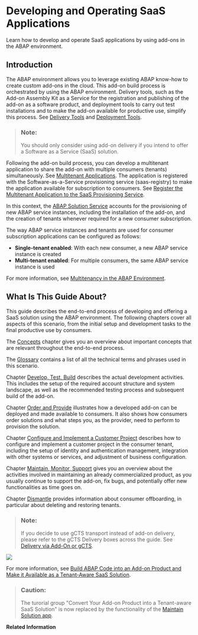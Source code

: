 <!-- loioe3c38ebaefc44523b679e7a0c375bc86 -->

# Developing and Operating SaaS Applications

Learn how to develop and operate SaaS applications by using add-ons in the ABAP environment.



<a name="loioe3c38ebaefc44523b679e7a0c375bc86__section_lkq_q35_rnb"/>

## Introduction

The ABAP environment allows you to leverage existing ABAP know-how to create custom add-ons in the cloud. This add-on build process is orchestrated by using the ABAP environment. Delivery tools, such as the Add-on Assembly Kit as a Service for the registration and publishing of the add-on as a software product, and deployment tools to carry out test installations and to make the add-on available for productive use, simplify this process. See [Delivery Tools](https://www.project-piper.io/scenarios/abapEnvironmentAddons/#delivery-tools) and [Deployment Tools](https://www.project-piper.io/scenarios/abapEnvironmentAddons/#deployment-tools).

> ### Note:  
> You should only consider using add-on delivery if you intend to offer a Software as a Service \(SaaS\) solution.

Following the add-on build process, you can develop a multitenant application to share the add-on with multiple consumers \(tenants\) simultaneously. See [Multitenant Applications](order-and-provide-975bd3e.md#loio195031ff8f484b51af16fe392ec2ae6e). The application is registered with the Software-as-a-Service provisioning service \(saas-registry\) to make the application available for subscription to consumers. See [Register the Multitenant Application to the SaaS Provisioning Service](https://help.sap.com/viewer/65de2977205c403bbc107264b8eccf4b/Cloud/en-US/3971151ba22e4faa9b245943feecea54.html).

In this context, the [ABAP Solution Service](order-and-provide-975bd3e.md#loio1697387c02e74e66a55cf21a05678167) accounts for the provisioning of new ABAP service instances, including the installation of the add-on, and the creation of tenants whenever required for a new consumer subscription.

The way ABAP service instances and tenants are used for consumer subscription applications can be configured as follows:

-   **Single-tenant enabled**: With each new consumer, a new ABAP service instance is created
-   **Multi-tenant enabled**: For multiple consumers, the same ABAP service instance is used

For more information, see [Multitenancy in the ABAP Environment](https://help.sap.com/docs/btp/sap-business-technology-platform/multitenancy-in-abap-environment?version=Cloud).



<a name="loioe3c38ebaefc44523b679e7a0c375bc86__section_mcg_pgt_rnb"/>

## What Is This Guide About?

This guide describes the end-to-end process of developing and offering a SaaS solution using the ABAP environment. The following chapters cover all aspects of this scenario, from the initial setup and development tasks to the final productive use by consumers.

The [Concepts](concepts-9482e7e.md#loio9482e7eef4634cb993a4ae296b2029fa) chapter gives you an overview about important concepts that are relevant throughout the end-to-end process.

The [Glossary](glossary-6e251fa.md) contains a list of all the technical terms and phrases used in this scenario.

Chapter [Develop, Test, Build](develop-test-build-3bf575a.md) describes the actual development activities. This includes the setup of the required account structure and system landscape, as well as the recommended testing process and subsequent build of the add-on.

Chapter [Order and Provide](order-and-provide-975bd3e.md#loio975bd3e54cbe4e52af346740658d1a4a) illustrates how a developed add-on can be deployed and made available to consumers. It also shows how consumers order solutions and what steps you, as the provider, need to perform to provision the solution.

Chapter [Configure and Implement a Customer Project](configure-and-implement-a-customer-project-363d2ea.md#loio363d2ea033b14ecfa5c67cf8d3e7cb01) describes how to configure and implement a customer project in the consumer tenant, including the setup of identity and authentication management, integration with other systems or services, and adjustment of business configuration.

Chapter [Maintain, Monitor, Support](maintain-monitor-support-5d25603.md#loio5d25603f9f9e442795f5e45612e2ffb8) gives you an overview about the activities involved in maintaining an already commercialized product, as you usually continue to support the add-on, fix bugs, and potentially offer new functionalities as time goes on.

Chapter [Dismantle](dismantle-35a5882.md) provides information about consumer offboarding, in particular about deleting and restoring tenants.

> ### Note:  
> If you decide to use gCTS transport instead of add-on delivery, please refer to the gCTS Delivery boxes across the guide. See [Delivery via Add-On or gCTS](delivery-via-add-on-or-gcts-438d7eb.md#loio438d7ebfdc4a41de82dcdb156f01857e).

![](images/E2E_Guide_Introduction_3a1c720.png)

For more information, see [Build ABAP Code into an Add-on Product and Make it Available as a Tenant-Aware SaaS Solution](https://developers.sap.com/mission.abap-environment-saas-solution.html).

> ### Caution:  
> The turorial group "Convert Your Add-on Product into a Tenant-aware SaaS Solution" is now replaced by the functionality of the [Maintain Solution app](https://help.sap.com/docs/sap-btp-abap-environment/abap-environment/maintain-solution?q=maintain%20solution).

**Related Information**  


 <?sap-ot O2O class="- topic/link " href="72b0b1130ee243179b0905ea2cd5adb1.xml" text="" desc="" xtrc="link:1" xtrf="file:/home/builder/src/dita-all/jjq1673438782153/loio2080d0faf9d84ce6aa14caa4caa32935_en-US/src/content/localization/en-us/e3c38ebaefc44523b679e7a0c375bc86.xml" ?> 

